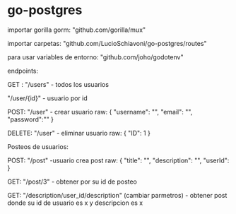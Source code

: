 # go-postgres

importar gorilla gorm:
"github.com/gorilla/mux"

importar carpetas: 
"github.com/LucioSchiavoni/go-postgres/routes"

para usar variables de entorno:
"github.com/joho/godotenv"


endpoints: 

GET :
"/users"  - todos los usuarios

"/user/{id}"  - usuario por id

POST:
"/user" - crear usuario 
raw:
{
    "username": "",
    "email": "",
    "password":""
}

DELETE:
"/user" - eliminar usuario 
raw:
{
    "ID": 1
}


Posteos de usuarios:

POST:
"/post" -usuario crea post
raw:
{
    "title": "",
    "description": "",
    "userId": 
}

GET:
"/post/3"  - obtener por su id de posteo

GET:
"/description/user_id/description" (cambiar parmetros) - obtener post donde su id de usuario es x y descripcion es x

